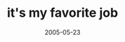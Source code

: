 ---
layout: base.njk
title : 'it&#39;s my favorite job' 
view_title : 'it&#39;s my favorite job' 
year : '2005' 
date : '2005-05-23' 
img_file : '/drawing/itsmyfavoritejob.png' 
html_file : 'itsmyfavoritejob' 
next_html : 'doireallylooklikethat.html' 
year_order : '76' 
permalink : "title/{{html_file}}.html"
---